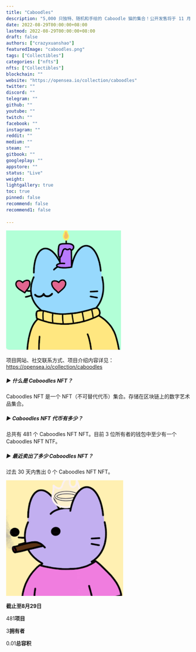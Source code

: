 ```yaml
---
title: "Caboodles"
description: "5,000 只独特、随机和手绘的 Caboodle 猫的集合！公开发售将于 11 月 21 日美国东部标准时间下午 2 点开始"
date: 2022-08-29T00:00:00+08:00
lastmod: 2022-08-29T00:00:00+08:00
draft: false
authors: ["crazyxuanshao"]
featuredImage: "caboodles.png"
tags: ["Collectibles"]
categories: ["nfts"]
nfts: ["Collectibles"]
blockchain: ""
website: "https://opensea.io/collection/caboodles"
twitter: ""
discord: ""
telegram: ""
github: ""
youtube: ""
twitch: ""
facebook: ""
instagram: ""
reddit: ""
medium: ""
steam: ""
gitbook: ""
googleplay: ""
appstore: ""
status: "Live"
weight: 
lightgallery: true
toc: true
pinned: false
recommend: false
recommend1: false

---
```


![dadad](dadad.png)

项目网站、社交联系方式、项目介绍内容详见：https://opensea.io/collection/caboodles

##### ▶ 什么是 Caboodles NFT？

Caboodles NFT 是一个 NFT（不可替代代币）集合。存储在区块链上的数字艺术品集合。

##### ▶ Caboodles NFT 代币有多少？

总共有 481 个 Caboodles NFT NFT。目前 3 位所有者的钱包中至少有一个 Caboodles NFT NTF。

##### ▶ 最近卖出了多少 Caboodles NFT？

过去 30 天内售出 0 个 Caboodles NFT NFT。

![widnai](widnai.png)

**截止至8月29日**

481**项目**

3**拥有者**

0.01**总容积**